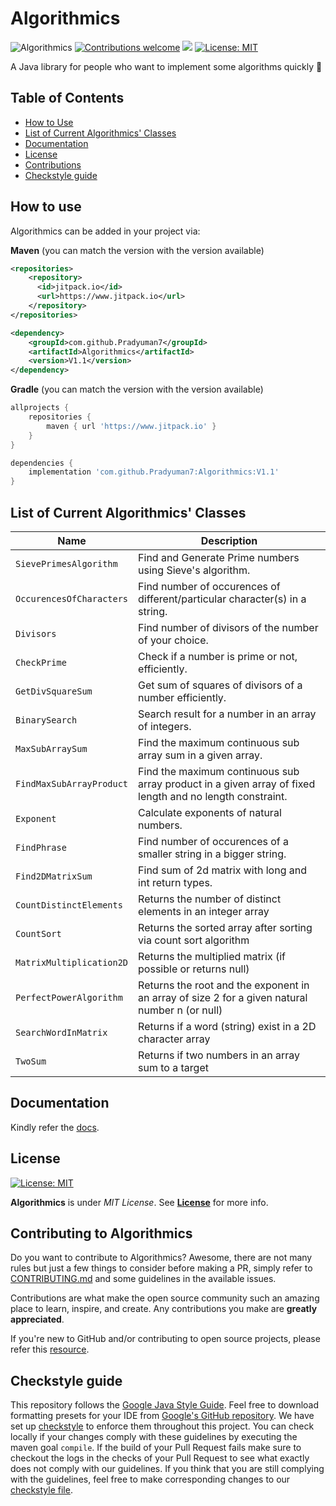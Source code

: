 # Algorithmics

![Algorithmics](https://github.com/Pradyuman7/Algorithmics/actions/workflows/main.yml/badge.svg) 
[![Contributions welcome](https://img.shields.io/badge/Contributions-welcome-brightgreen.svg?style=flat)](https://github.com/Pradyuman7/Algorithmics/issues)
[![](https://www.jitpack.io/v/Pradyuman7/Algorithmics.svg)](https://www.jitpack.io/#Pradyuman7/Algorithmics)
[![License: MIT](https://img.shields.io/badge/License-MIT-green.svg)](https://opensource.org/licenses/MIT)

A Java library for people who want to implement some algorithms quickly :confetti_ball:

<!-- TABLE OF CONTENTS -->
## Table of Contents

  - [How to Use](#how-to-use)
  - [List of Current Algorithmics' Classes](#list-of-current-algorithmics-classes)
  - [Documentation](#documentation)
  - [License](#license)
  - [Contributions](#contributing-to-algorithmics)
  - [Checkstyle guide](#checkstyle-guide)

## How to use

Algorithmics can be added in your project via:

**Maven** (you can match the version with the version available)
```xml
<repositories>
    <repository>
	  <id>jitpack.io</id>
	  <url>https://www.jitpack.io</url>
    </repository>
</repositories>
```
```xml
<dependency>
    <groupId>com.github.Pradyuman7</groupId>
    <artifactId>Algorithmics</artifactId>
    <version>V1.1</version>
</dependency>
```

**Gradle** (you can match the version with the version available)
```gradle
allprojects {
    repositories {
        maven { url 'https://www.jitpack.io' }
    }
}
```
```gradle
dependencies {
    implementation 'com.github.Pradyuman7:Algorithmics:V1.1'
}
```  

## List of Current Algorithmics' Classes

| Name                     | Description                                                                                              |
|--------------------------|----------------------------------------------------------------------------------------------------------|
| `SievePrimesAlgorithm`   | Find and Generate Prime numbers using Sieve's algorithm.                                                 |
| `OccurencesOfCharacters` | Find number of occurences of different/particular character(s) in a string.                              |
| `Divisors`               | Find number of divisors of the number of your choice.                                                    |
| `CheckPrime`             | Check if a number is prime or not, efficiently.                                                          |
| `GetDivSquareSum`        | Get sum of squares of divisors of a number efficiently.                                                  |
| `BinarySearch`           | Search result for a number in an array of integers.                                                      |
| `MaxSubArraySum`         | Find the maximum continuous sub array sum in a given array.                                              |
| `FindMaxSubArrayProduct` | Find the maximum continuous sub array product in a given array of fixed length and no length constraint. |
| `Exponent`               | Calculate exponents of natural numbers.                                                                  |
| `FindPhrase`             | Find number of occurences of a smaller string in a bigger string.                                        |
| `Find2DMatrixSum`        | Find sum of 2d matrix with long and int return types.                                                    |
| `CountDistinctElements`  | Returns the number of distinct elements in an integer array                                              |
| `CountSort`              | Returns the sorted array after sorting via count sort algorithm                                          |
| `MatrixMultiplication2D` | Returns the multiplied matrix (if possible or returns null)                                              |
| `PerfectPowerAlgorithm`  | Returns the root and the exponent in an array of size 2 for a given natural number n (or null)           |
| `SearchWordInMatrix`     | Returns if a word (string) exist in a 2D character array                                                 |
| `TwoSum`                 | Returns if two numbers in an array sum to a target                                                       |

## Documentation
Kindly refer the [docs](docs/ReadMe.md).

## License
[![License: MIT](https://img.shields.io/badge/License-MIT-green.svg)](https://opensource.org/licenses/MIT)

**Algorithmics** is under *MIT License*. See **[License](License.md)** for more info.

## Contributing to Algorithmics

Do you want to contribute to Algorithmics? Awesome, there are not many rules but just a few things to consider before making a PR, simply refer to [CONTRIBUTING.md](./CONTRIBUTING.md) and some guidelines in the available issues.

Contributions are what make the open source community such an amazing place to learn, inspire, and create. Any contributions you make are **greatly appreciated**.

If you're new to GitHub and/or contributing to open source projects, please refer this [resource](https://docs.github.com/en/github/collaborating-with-pull-requests/proposing-changes-to-your-work-with-pull-requests/creating-a-pull-request).

## Checkstyle guide

This repository follows the [Google Java Style Guide](https://google.github.io/styleguide/javaguide.html). Feel free to download formatting presets for your IDE from [Google's GitHub repository](https://github.com/google/styleguide).
We have set up [checkstyle](https://github.com/Pradyuman7/Algorithmics/blob/master/checkstyle.xml) to enforce them throughout this project. You can check locally if your changes comply with these guidelines by executing the maven goal `compile`. If the build of your Pull Request fails make sure to checkout the logs in the checks of your Pull Request to see what exactly does not comply with our guidelines. If you think that you are still complying with the guidelines, feel free to make corresponding changes to our [checkstyle file](https://github.com/Pradyuman7/Algorithmics/blob/master/checkstyle.xml).
